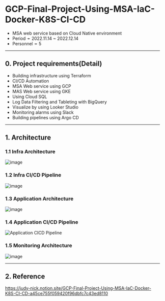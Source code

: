 # GCP-Final-Project-Using-MSA-IaC-Docker-K8S-CI-CD
* MSA web service based on Cloud Native environment
* Period ➛ 2022.11.14 ~ 2022.12.14
* Personnel ➛ 5

---
## 0. Project requirements(Detail)
* Building infrastructure using Terraform
* CI/CD Automation
* MSA Web service using GCP
* MAS Web service using GKE
* Using Cloud SQL
* Log Data Filtering and Tableting with BigQuery
* Visualize by using Looker Studio
* Monitoring alarms using Slack
* Building pipelines using Argo CD

----
## 1. Architecture
### 1.1 Infra Architecture
![image](https://user-images.githubusercontent.com/110655818/217764679-627d66ec-09fb-41b1-a589-244d79dcf420.png)

### 1.2 Infra CI/CD Pipeline
![image](https://user-images.githubusercontent.com/110655818/217765155-81539887-1a3e-4cd9-9f77-327a82c8e252.png)

### 1.3 Application Architecture
![image](https://user-images.githubusercontent.com/110655818/217765384-83204dd7-b842-45ad-855c-cc89b29888b9.png)

### 1.4 Application CI/CD Pipeline
![Application CICD Pipeline](https://user-images.githubusercontent.com/110655818/217766265-faccd915-f482-4167-bd69-10c48039a27e.jpg)

### 1.5 Monitoring Architecture
![image](https://user-images.githubusercontent.com/110655818/217766695-5c909c37-55a0-4457-a039-186feb699e83.png)

----
## 2. Reference
https://judy-nick.notion.site/GCP-Final-Project-Using-MSA-IaC-Docker-K8S-CI-CD-a45ce755f059420f96dbfc7c43ed8110
